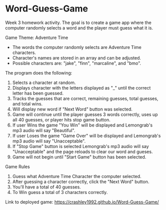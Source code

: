 # Word-Guess-Game
Week 3 homework activity. The goal is to create a game app where the computer randomly selects a word and the player must guess what it is. 

Game Theme: Adventure Time
- The words the computer randomly selects are Adventure Time characters.
- Character's names are stored in an array and can be adjusted.
- Possible characters are: "jake", "finn", "marcaline", and "bmo".

The program does the following:
1. Selects a character at random.
2. Displays character with the letters displayed as "_" until the correct letter has been guessed.
3. Tracks the guesses that are correct, remaining guesses, total guesses, and total wins.
4. Will display new word if "Next Word" button was selected. 
5. Game will continue until the player guesses 3 words correctly, uses up all 40 guesses, or player hits stop game button.
6. If user Wins the game "You Win" will be displayed and Lemongrab's mp3 audio will say "Beautiful".
7. If user Loses the game "Game Over" will be displayed and Lemongrab's mp3 audio will say "Unacceptable".
8. If "Stop Game" button is selected Lemongrab's mp3 audio will say "Unacceptable" and the page reloads to clear our word and gueses. 
9. Game will not begin until "Start Game" button has been selected.

Game Rules
1. Guess what Adventure Time Character the computer selected.
2. After guessing a character correctly, click the "Next Word" button.
3. You'll have a total of 40 guesses.
4. To Win guess a total of 3 characters correctly.

Link to deployed game:  https://crashley1992.github.io/Word-Guess-Game/


